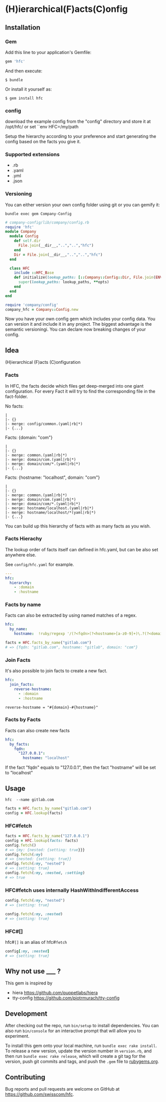# (H)ierarchical(F)acts(C)onfig

## Installation


### Gem
Add this line to your application's Gemfile:

```ruby
gem 'hfc'
```

And then execute:

    $ bundle

Or install it yourself as:

    $ gem install hfc


### config

download the example config from the "config" directory and store it at /opt/hfc/ or set ``env HFC=/my/path

Setup the hierarchy according to your preference and start generating the config based on the facts you give it.

### Supported extensions

 - .rb
 - .yaml
 - .yml
 - .json

### Versioning

You can either version your own config folder using git or you can gemify it:

```
bundle exec gem Company-Config
```

```ruby
# company-config/lib/company/config.rb 
require 'hfc'
module Company
  module Config
    def self.dir
      File.join(__dir__,"..","..","hfc")
    end
    Dir = File.join(__dir__,"..","..","hfc")
  end

  class HFC
    include ::HFC_Base
    def initialize(lookup_paths: [::Company::Config::Dir, File.join(ENV['HOME'].to_s, '.config', 'hfc')], **opts)
      super(lookup_paths: lookup_paths, **opts)
    end
  end
end
```
 
```ruby
require 'company/config' 
company_hfc = Company::Config.new
```

Now you have your own config gem which includes your config data. You can version it and include it in any project.
The biggest advantage is the semantic versioningi. You can declare now breaking changes of your config.

## Idea

(H)ierarchical (F)acts (C)onfiguration

### Facts

In HFC, the facts decide which files get deep-merged into one giant configuration. For every Fact it will try to find the corresponding file in the fact-folder.

No facts: 
```
|
|- {}
|- merge: config/common.(yaml|rb|*)
|- {...}
```

Facts: {domain: "com"}
```
|
|- {}
|- merge: common.(yaml|rb|*)
|- merge: domain/com.(yaml|rb|*) 
|- merge: domain/com/*.(yaml|rb|*) 
|- {...}
```

Facts: {hostname: "localhost", domain: "com"}
```
|
|- {}
|- merge: common.(yaml|rb|*)
|- merge: domain/com.(yaml|rb|*)
|- merge: domain/com/*.(yaml|rb|*)
|- merge: hostname/localhost.(yaml|rb|*) 
|- merge: hostname/localhost/*(yaml|rb|*) 
|- {...}
```

You can build up this hierarchy of facts with as many facts as you wish.

### Facts Hierachy

The lookup order of facts itself can defined in hfc.yaml, but can be also set anywhere else.

See `config/hfc.yaml` for example.

```yaml
---
hfc:
  hierarchy:
    - :domain
    - :hostname
```

### Facts by name

Facts can also be extracted by using named matches of a regex.

```yaml
hfc:
  by_name:
    hostname:  !ruby/regexp '/(?<fqdn>(?<hostname>[a-z0-9]+)\.?(?<domain>.*))/i'
```

```ruby
facts = HFC.facts_by_name("gitlab.com")
# => {fqdn: "gitlab.com", hostname: "gitlab", domain: "com"}
```

### Join Facts

It's also possible to join facts to create a new fact.

```yaml
hfc:
  join_facts:
    reverse-hostname:
      - :domain
      - :hostname
```

```
reverse-hostname = "#{domain}-#{hostname}"
```

### Facts by Facts

Facts can also create new facts

```yaml
hfc:
  by_facts:
    fqdn:
      "127.0.0.1":
        hostname: "localhost"
```

If the fact "fqdn" equals to "127.0.0.1", then the fact "hostname" will be set to "localhost"

## Usage

```
hfc  --name gitlab.com
```

```ruby
facts = HFC.facts_by_name("gitlab.com")
config = HFC.lookup(facts)
```

### HFC#fetch

```ruby
facts = HFC.facts_by_name("127.0.0.1")
config = HFC.lookup(facts: facts)
config.fetch()
# => {my: {nested: {setting: true}}}
config.fetch(:my)
# => {nested: {setting: true}}
config.fetch(:my, "nested")
# => {setting: true}
config.fetch(:my, :nested, :setting)
# => true
```
### HFC#fetch uses internally HashWithIndifferentAccess

```ruby
config.fetch(:my, "nested")
# => {setting: true}
```
```ruby
config.fetch(:my, :nested)
# => {setting: true}
```

### HFC#[]

hfc#`[]` is an alias of hfc#`fetch`

```ruby
config[:my, :nested]
# => {setting: true}
```


## Why not use ___ ?

This gem is inspired by
 - hiera https://github.com/puppetlabs/hiera
 - tty-config https://github.com/piotrmurach/tty-config

## Development

After checking out the repo, run `bin/setup` to install dependencies. You can also run `bin/console` for an interactive prompt that will allow you to experiment.

To install this gem onto your local machine, run `bundle exec rake install`. To release a new version, update the version number in `version.rb`, and then run `bundle exec rake release`, which will create a git tag for the version, push git commits and tags, and push the `.gem` file to [rubygems.org](https://rubygems.org).

## Contributing

Bug reports and pull requests are welcome on GitHub at https://github.com/swisscom/hfc.
